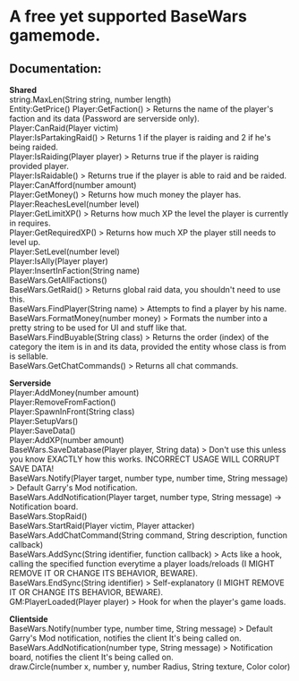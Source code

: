 # A free yet supported BaseWars gamemode.

## Documentation:

**Shared**\
string.MaxLen(String string, number length)\
Entity:GetPrice()
Player:GetFaction() > Returns the name of the player's faction and its data (Password are serverside only).\
Player:CanRaid(Player victim)\
Player:IsPartakingRaid() > Returns 1 if the player is raiding and 2 if he's being raided.\
Player:IsRaiding(Player player) > Returns true if the player is raiding provided player.\
Player:IsRaidable() > Returns true if the player is able to raid and be raided.\
Player:CanAfford(number amount)\
Player:GetMoney() > Returns how much money the player has.\
Player:ReachesLevel(number level)\
Player:GetLimitXP() > Returns how much XP the level the player is currently in requires.\
Player:GetRequiredXP() > Returns how much XP the player still needs to level up.\
Player:SetLevel(number level)\
Player:IsAlly(Player player)\
Player:InsertInFaction(String name)\
BaseWars.GetAllFactions()\
BaseWars.GetRaid() > Returns global raid data, you shouldn't need to use this.\
BaseWars.FindPlayer(String name) > Attempts to find a player by his name.\
BaseWars.FormatMoney(number money) > Formats the number into a pretty string to be used for UI and stuff like that.\
BaseWars.FindBuyable(String class) > Returns the order (index) of the category the item is in and its data, provided the entity whose class is from is sellable.\
BaseWars.GetChatCommands() > Returns all chat commands.

**Serverside**\
Player:AddMoney(number amount)\
Player:RemoveFromFaction()\
Player:SpawnInFront(String class)\
Player:SetupVars()\
Player:SaveData()\
Player:AddXP(number amount)\
BaseWars.SaveDatabase(Player player, String data) > Don't use this unless you know EXACTLY how this works. INCORRECT USAGE WILL CORRUPT SAVE DATA!\
BaseWars.Notify(Player target, number type, number time, String message) > Default Garry's Mod notification.\
BaseWars.AddNotification(Player target, number type, String message) -> Notification board.\
BaseWars.StopRaid()\
BaseWars.StartRaid(Player victim, Player attacker)\
BaseWars.AddChatCommand(String command, String description, function callback)\
BaseWars.AddSync(String identifier, function callback) > Acts like a hook, calling the specified function everytime a player loads/reloads (I MIGHT REMOVE IT OR CHANGE ITS BEHAVIOR, BEWARE).\
BaseWars.EndSync(String identifier) > Self-explanatory (I MIGHT REMOVE IT OR CHANGE ITS BEHAVIOR, BEWARE).\
GM:PlayerLoaded(Player player) > Hook for when the player's game loads.

**Clientside**\
BaseWars.Notify(number type, number time, String message) > Default Garry's Mod notification, notifies the client It's being called on.\
BaseWars.AddNotification(number type, String message) > Notification board, notifies the client It's being called on.\
draw.Circle(number x, number y, number Radius, String texture, Color color)